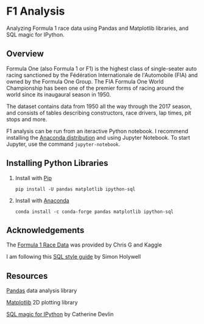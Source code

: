 # F1 Analysis
Analyzing Formula 1 race data using Pandas and Matplotlib libraries, and SQL magic for IPython.


## Overview
Formula One (also Formula 1 or F1) is the highest class of single-seater auto racing sanctioned by the 
Fédération Internationale de l'Automobile (FIA) and owned by the Formula One Group. The FIA Formula One 
World Championship has been one of the premier forms of racing around the world since its inaugaural 
season in 1950.

The dataset contains data from 1950 all the way through the 2017 season, and consists of tables describing 
constructors, race drivers, lap times, pit stops and more.

F1 analysis can be run from an iteractive Python notebook. I recommend installing the 
[Anaconda distribution](https://www.anaconda.com/distribution/#download-section)
and using Jupyter Notebook. To start Jupyter, use the command `jupyter-notebook`.


## Installing Python Libraries

1.  Install with [Pip](https://pip.pypa.io/en/stable/)

    `pip install -U pandas matplotlib ipython-sql`
    
2.  Install with [Anaconda](https://www.anaconda.com/distribution/)

    `conda install -c conda-forge pandas matplotlib ipython-sql`


## Acknowledgements

The [Formula 1 Race Data](https://www.kaggle.com/cjgdev/formula-1-race-data-19502017) 
was provided by Chris G and Kaggle


I am following this [SQL style guide](https://www.sqlstyle.guide)
by Simon Holywell


## Resources 

[Pandas](https://pandas.pydata.org) data analysis library

[Matplotlib](https://matplotlib.org) 2D plotting library

[SQL magic for IPython](https://github.com/catherinedevlin/ipython-sql/blob/master/README.rst) by Catherine Devlin










